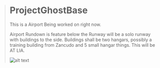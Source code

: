 > # ProjectGhostBase
> This is a Airport Being worked on right now.
> 
> Airport Rundown is feature below the Runway will be a solo runway with buildings to the side. Buildings shall be two hangars, possibly a training building from Zancudo and 5 small hangar things. This will be AT LIA.
> 
> ![alt text](https://cdn.discordapp.com/attachments/706465289050783805/785936935217659954/unknown.png)
